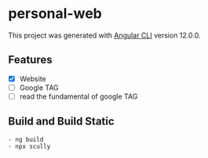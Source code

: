 # personal-web

This project was generated with [Angular CLI](https://github.com/angular/angular-cli) version 12.0.0.

## Features
- [x] Website
- [ ] Google TAG
- [ ] read the fundamental of google TAG

## Build and Build Static
    - ng build
    - npx scully

